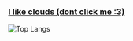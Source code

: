 ### [I like clouds (dont click me :3)](https://www.youtube.com/watch?v=dQw4w9WgXcQ)

![Top Langs](https://github-readme-stats.vercel.app/api/top-langs/?username=josephbinoy&size_weight=0.4&count_weight=0.6&exclude_repo=Ayurveda-CNN&hide=ejs&theme=tokyonight)

